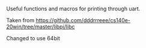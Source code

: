 Useful functions and macros for printing through uart.

Taken from https://github.com/dddrrreee/cs140e-20win/tree/master/libpi/libc

Changed to use 64bit